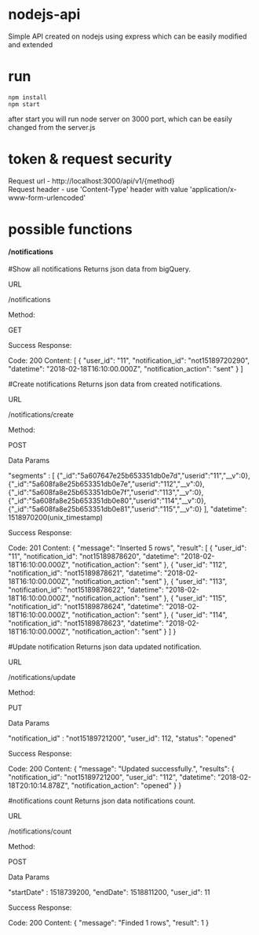 # nodejs-api
Simple API created on nodejs using express which can be easily modified and extended

# run
```
npm install
npm start
```
after start you will run node server on 3000 port, which can be easily changed from the server.js
# token & request security
Request url - http://localhost:3000/api/v1/{method} <br/>
Request header - use 'Content-Type' header with value 'application/x-www-form-urlencoded'

# possible functions

#### /notifications

#Show all notifications
Returns json data from bigQuery.

URL

/notifications

Method:

GET

Success Response:

Code: 200 
Content: [
             {
                 "user_id": "11",
                 "notification_id": "not15189720290",
                 "datetime": "2018-02-18T16:10:00.000Z",
                 "notification_action": "sent"
             }
         ]




#Create notifications
Returns json data from created notifications.

URL

/notifications/create

Method:

POST

Data Params

 "segments" :  [
               {"_id":"5a607647e25b653351db0e7d","userid":"11","__v":0},
               {"_id":"5a608fa8e25b653351db0e7e","userid":"112","__v":0},
               {"_id":"5a608fa8e25b653351db0e7f","userid":"113","__v":0},
               {"_id":"5a608fa8e25b653351db0e80","userid":"114","__v":0},
               {"_id":"5a608fa8e25b653351db0e81","userid":"115","__v":0}
             ],
 "datetime": 1518970200(unix_timestamp)

Success Response:

Code: 201 
Content: {
             "message": "Inserted 5 rows",
             "result": [
                 {
                     "user_id": "11",
                     "notification_id": "not15189878620",
                     "datetime": "2018-02-18T16:10:00.000Z",
                     "notification_action": "sent"
                 },
                 {
                     "user_id": "112",
                     "notification_id": "not15189878621",
                     "datetime": "2018-02-18T16:10:00.000Z",
                     "notification_action": "sent"
                 },
                 {
                     "user_id": "113",
                     "notification_id": "not15189878622",
                     "datetime": "2018-02-18T16:10:00.000Z",
                     "notification_action": "sent"
                 },
                 {
                     "user_id": "115",
                     "notification_id": "not15189878624",
                     "datetime": "2018-02-18T16:10:00.000Z",
                     "notification_action": "sent"
                 },
                 {
                     "user_id": "114",
                     "notification_id": "not15189878623",
                     "datetime": "2018-02-18T16:10:00.000Z",
                     "notification_action": "sent"
                 }
             ]
         }

#Update notification
Returns json data updated notification.

URL

/notifications/update

Method:

PUT

Data Params

 "notification_id" :  "not15189721200",
 "user_id": 112,
 "status": "opened"

Success Response:

Code: 200 
Content: {
             "message": "Updated successfully.",
             "results": {
                 "notification_id": "not15189721200",
                 "user_id": "112",
                 "datetime": "2018-02-18T20:10:14.878Z",
                 "notification_action": "opened"
             }
         }
         
#notifications count
Returns json data notifications count.

URL

/notifications/count

Method:

POST

Data Params

 "startDate" :  1518739200,
 "endDate": 1518811200,
 "user_id": 11

Success Response:

Code: 200 
Content: {
             "message": "Finded 1 rows",
             "result": 1
         }

